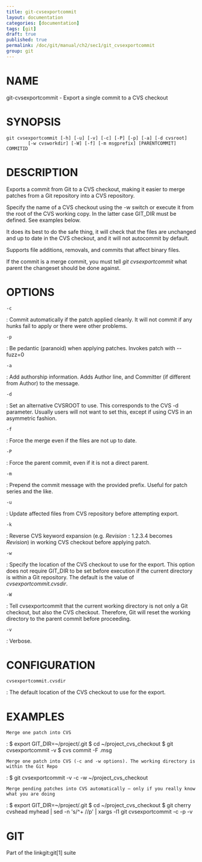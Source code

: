 ```yaml
---
title: git-cvsexportcommit
layout: documentation
categories: [documentation]
tags: [git]
draft: true
published: true
permalink: /doc/git/manual/ch2/sec1/git_cvsexportcommit
group: git
---
```


NAME
====

git-cvsexportcommit - Export a single commit to a CVS checkout

SYNOPSIS
========

    git cvsexportcommit [-h] [-u] [-v] [-c] [-P] [-p] [-a] [-d cvsroot]
            [-w cvsworkdir] [-W] [-f] [-m msgprefix] [PARENTCOMMIT] COMMITID

DESCRIPTION
===========

Exports a commit from Git to a CVS checkout, making it easier to merge patches from a Git repository into a CVS repository.

Specify the name of a CVS checkout using the -w switch or execute it from the root of the CVS working copy. In the latter case GIT\_DIR must be defined. See examples below.

It does its best to do the safe thing, it will check that the files are unchanged and up to date in the CVS checkout, and it will not autocommit by default.

Supports file additions, removals, and commits that affect binary files.

If the commit is a merge commit, you must tell *git cvsexportcommit* what parent the changeset should be done against.

OPTIONS
=======

`-c`

:   Commit automatically if the patch applied cleanly. It will not commit if any hunks fail to apply or there were other problems.

`-p`

:   Be pedantic (paranoid) when applying patches. Invokes patch with --fuzz=0

`-a`

:   Add authorship information. Adds Author line, and Committer (if different from Author) to the message.

`-d`

:   Set an alternative CVSROOT to use. This corresponds to the CVS -d parameter. Usually users will not want to set this, except if using CVS in an asymmetric fashion.

`-f`

:   Force the merge even if the files are not up to date.

`-P`

:   Force the parent commit, even if it is not a direct parent.

`-m`

:   Prepend the commit message with the provided prefix. Useful for patch series and the like.

`-u`

:   Update affected files from CVS repository before attempting export.

`-k`

:   Reverse CVS keyword expansion (e.g. $Revision: 1.2.3.4$ becomes $Revision$) in working CVS checkout before applying patch.

`-w`

:   Specify the location of the CVS checkout to use for the export. This option does not require GIT\_DIR to be set before execution if the current directory is within a Git repository. The default is the value of *cvsexportcommit.cvsdir*.

`-W`

:   Tell cvsexportcommit that the current working directory is not only a Git checkout, but also the CVS checkout. Therefore, Git will reset the working directory to the parent commit before proceeding.

`-v`

:   Verbose.

CONFIGURATION
=============

`cvsexportcommit.cvsdir`

:   The default location of the CVS checkout to use for the export.

EXAMPLES
========

`Merge one patch into CVS`

:   $ export GIT_DIR=~/project/.git
        $ cd ~/project_cvs_checkout
        $ git cvsexportcommit -v <commit-sha1>
        $ cvs commit -F .msg <files>

`Merge one patch into CVS (-c and -w options). The working directory is within the Git Repo`

:           $ git cvsexportcommit -v -c -w ~/project_cvs_checkout <commit-sha1>

`Merge pending patches into CVS automatically — only if you really know what you are doing`

:   $ export GIT_DIR=~/project/.git
        $ cd ~/project_cvs_checkout
        $ git cherry cvshead myhead | sed -n 's/^+ //p' | xargs -l1 git cvsexportcommit -c -p -v

GIT
===

Part of the linkgit:git\[1\] suite
